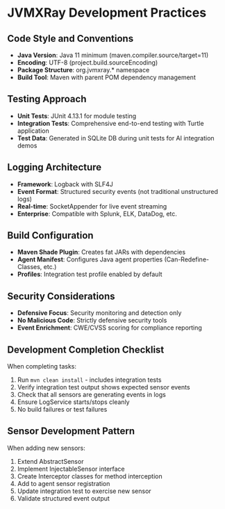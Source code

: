 # JVMXRay Development Practices

## Code Style and Conventions
- **Java Version**: Java 11 minimum (maven.compiler.source/target=11)
- **Encoding**: UTF-8 (project.build.sourceEncoding)
- **Package Structure**: org.jvmxray.* namespace
- **Build Tool**: Maven with parent POM dependency management

## Testing Approach
- **Unit Tests**: JUnit 4.13.1 for module testing
- **Integration Tests**: Comprehensive end-to-end testing with Turtle application
- **Test Data**: Generated in SQLite DB during unit tests for AI integration demos

## Logging Architecture
- **Framework**: Logback with SLF4J
- **Event Format**: Structured security events (not traditional unstructured logs)
- **Real-time**: SocketAppender for live event streaming
- **Enterprise**: Compatible with Splunk, ELK, DataDog, etc.

## Build Configuration
- **Maven Shade Plugin**: Creates fat JARs with dependencies
- **Agent Manifest**: Configures Java agent properties (Can-Redefine-Classes, etc.)
- **Profiles**: Integration test profile enabled by default

## Security Considerations
- **Defensive Focus**: Security monitoring and detection only
- **No Malicious Code**: Strictly defensive security tools
- **Event Enrichment**: CWE/CVSS scoring for compliance reporting

## Development Completion Checklist
When completing tasks:
1. Run `mvn clean install` - includes integration tests
2. Verify integration test output shows expected sensor events
3. Check that all sensors are generating events in logs
4. Ensure LogService starts/stops cleanly
5. No build failures or test failures

## Sensor Development Pattern
When adding new sensors:
1. Extend AbstractSensor
2. Implement InjectableSensor interface  
3. Create Interceptor classes for method interception
4. Add to agent sensor registration
5. Update integration test to exercise new sensor
6. Validate structured event output